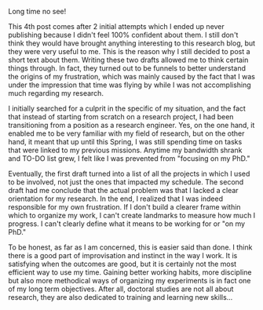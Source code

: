 <!--
.. title: 003 - The Zen of PhD
.. slug: 003
.. date: 2022-06-08 13:32:05 UTC+01:00
.. tags: mood
.. category: 
.. link: 
.. description: 
.. type: text
-->

Long time no see!  

This 4th post comes after 2 initial attempts which I ended up never publishing because I didn't feel 100% confident about them. I still don't think they would have brought anything interesting to this research blog, but they were very useful to me. This is the reason why I still decided to post a short text about them. Writing these two drafts allowed me to think certain things through. In fact, they turned out to be funnels to better understand the origins of my frustration, which was mainly caused by the fact that I was under the impression that time was flying by while I was not accomplishing much regarding my research.  

I initially searched for a culprit in the specific of my situation, and the fact that instead of starting from scratch on a research project, I had been transitioning from a position as a research engineer. Yes, on the one hand, it enabled me to be very familiar with my field of research, but on the other hand, it meant that up until this Spring, I was still spending time on tasks that were linked to my previous missions. Anytime my bandwidth shrank and TO-DO list grew, I felt like I was prevented from "focusing on my PhD."  

Eventually, the first draft turned into a list of all the projects in which I used to be involved, not just the ones that impacted my schedule. The second draft had me conclude that the actual problem was that I lacked a clear orientation for my research. In the end, I realized that I was indeed responsible for my own frustration. If I don't build a clearer frame within which to organize my work, I can't create landmarks to measure how much I progress. I can't clearly define what it means to be working for or "on my PhD."  

To be honest, as far as I am concerned, this is easier said than done. I think there is a good part of improvisation and instinct in the way I work. It is satisfying when the outcomes are good, but it is certainly not the most efficient way to use my time. Gaining better working habits, more discipline but also more methodical ways of organizing my experiments is in fact one of my long term objectives. After all, doctoral studies are not all about research, they are also dedicated to training and learning new skills...  

